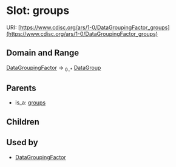 
# Slot: groups




URI: [https://www.cdisc.org/ars/1-0/DataGroupingFactor_groups](https://www.cdisc.org/ars/1-0/DataGroupingFactor_groups)


## Domain and Range

[DataGroupingFactor](DataGroupingFactor.md) &#8594;  <sub>0..\*</sub> [DataGroup](DataGroup.md)

## Parents

 *  is_a: [groups](groups.md)

## Children


## Used by

 * [DataGroupingFactor](DataGroupingFactor.md)
